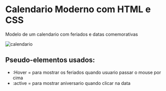 # Calendario Moderno com HTML e CSS
Modelo de um calendario com feriados e datas comemorativas
 <p align:center>
    <img scr="calendario.png" width:50% alt="calendario">
</P>

## Pseudo-elementos usados:
+ :Hover = para mostrar os feriados quando usuario passar o mouse por cima
+ :active = para mostrar aniversario quando clicar na data 

